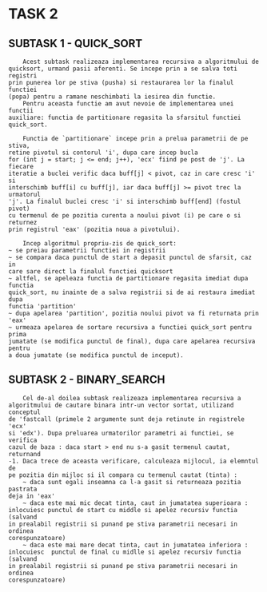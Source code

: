 
# TASK 2

  ## SUBTASK 1 - QUICK_SORT
        Acest subtask realizeaza implementarea recursiva a algoritmului de
    quicksort, urmand pasii aferenti. Se incepe prin a se salva toti registri
    prin punerea lor pe stiva (pusha) si restaurarea lor la finalul functiei
    (popa) pentru a ramane neschimbati la iesirea din functie.
        Pentru aceasta functie am avut nevoie de implementarea unei functii
    auxiliare: functia de partitionare regasita la sfarsitul functiei
    quick_sort. 

        Functia de `partitionare` incepe prin a prelua parametrii de pe stiva,
    retine pivotul si contorul 'i', dupa care incep bucla
    for (int j = start; j <= end; j++), 'ecx' fiind pe post de 'j'. La fiecare
    iteratie a buclei verific daca buff[j] < pivot, caz in care cresc 'i' si
    interschimb buff[i] cu buff[j], iar daca buff[j] >= pivot trec la urmatorul
    'j'. La finalul buclei cresc 'i' si interschimb buff[end] (fostul pivot)
    cu termenul de pe pozitia curenta a noului pivot (i) pe care o si returnez
    prin registrul 'eax' (pozitia noua a pivotului).

        Incep algoritmul propriu-zis de quick_sort:
    ~ se preiau parametrii functiei in registrii
    ~ se compara daca punctul de start a depasit punctul de sfarsit, caz in
    care sare direct la finalul functiei quicksort
    ~ altfel, se apeleaza functia de partitionare regasita imediat dupa functia
    quick_sort, nu inainte de a salva registrii si de ai restaura imediat dupa
    functia 'partition'
    ~ dupa apelarea 'partition', pozitia noului pivot va fi returnata prin 'eax'
    ~ urmeaza apelarea de sortare recursiva a functiei quick_sort pentru prima
    jumatate (se modifica punctul de final), dupa care apelarea recursiva pentru
    a doua jumatate (se modifica punctul de inceput).

  ## SUBTASK 2 - BINARY_SEARCH
        Cel de-al doilea subtask realizeaza implementarea recursiva a
    algoritmului de cautare binara intr-un vector sortat, utilizand conceptul
    de 'fastcall (primele 2 argumente sunt deja retinute in registrele 'ecx'
    si 'edx'). Dupa preluarea urmatorilor parametri ai functiei, se verifica
    cazul de baza : daca start > end nu s-a gasit termenul cautat, returnand
    -1. Daca trece de aceasta verificare, calculeaza mijlocul, ia elemntul de
    pe pozitia din mijloc si il compara cu termenul cautat (tinta) :
        ~ daca sunt egali inseamna ca l-a gasit si returneaza pozitia pastrata
    deja in 'eax'
        ~ daca este mai mic decat tinta, caut in jumatatea superioara :
    inlocuiesc punctul de start cu middle si apelez recursiv functia (salvand
    in prealabil registrii si punand pe stiva parametrii necesari in ordinea
    corespunzatoare)
        ~ daca este mai mare decat tinta, caut in jumatatea inferiora :
    inlocuiesc  punctul de final cu midlle si apelez recursiv functia (salvand
    in prealabil registrii si punand pe stiva parametrii necesari in ordinea
    corespunzatoare)
